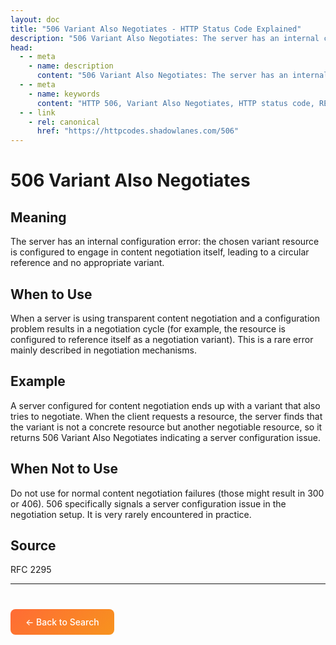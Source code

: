```yaml
---
layout: doc
title: "506 Variant Also Negotiates - HTTP Status Code Explained"
description: "506 Variant Also Negotiates: The server has an internal configuration error: the chosen variant resource is configured to engage in content negotiation itsel..."
head:
  - - meta
    - name: description
      content: "506 Variant Also Negotiates: The server has an internal configuration error: the chosen variant resource is configured to engage in content negotiation itsel..."
  - - meta
    - name: keywords
      content: "HTTP 506, Variant Also Negotiates, HTTP status code, REST API, web development"
  - - link
    - rel: canonical
      href: "https://httpcodes.shadowlanes.com/506"
---
```


# 506 Variant Also Negotiates

## Meaning

The server has an internal configuration error: the chosen variant resource is configured to engage in content negotiation itself, leading to a circular reference and no appropriate variant.

## When to Use

When a server is using transparent content negotiation and a configuration problem results in a negotiation cycle (for example, the resource is configured to reference itself as a negotiation variant). This is a rare error mainly described in negotiation mechanisms.

## Example

A server configured for content negotiation ends up with a variant that also tries to negotiate. When the client requests a resource, the server finds that the variant is not a concrete resource but another negotiable resource, so it returns 506 Variant Also Negotiates indicating a server configuration issue.

## When Not to Use

Do not use for normal content negotiation failures (those might result in 300 or 406). 506 specifically signals a server configuration issue in the negotiation setup. It is very rarely encountered in practice.

## Source

RFC 2295

---

<div style="margin-top: 40px;">
  <a href="/" style="display: inline-block; padding: 12px 24px; background: linear-gradient(135deg, #ff6b35, #f7931e); color: white; text-decoration: none; border-radius: 8px; font-weight: 500;">← Back to Search</a>
</div>
